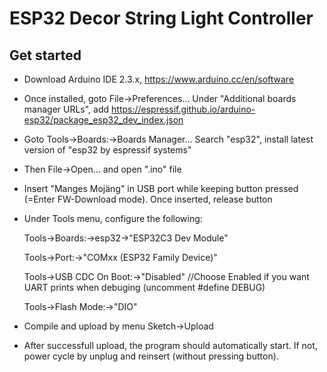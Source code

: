 # ESP32 Decor String Light Controller

## Get started
* Download Arduino IDE 2.3.x, https://www.arduino.cc/en/software

* Once installed, goto File->Preferences...
	Under "Additional boards manager URLs", add https://espressif.github.io/arduino-esp32/package_esp32_dev_index.json

*	Goto Tools->Boards:->Boards Manager...
	Search "esp32", install latest version of "esp32 by espressif systems"

*	Then File->Open... and open ".ino" file

*	Insert "Manges Mojäng" in USB port while keeping button pressed (=Enter FW-Download mode). 
	Once inserted, release button

* Under Tools menu, configure the following:
  
  Tools->Boards:->esp32->"ESP32C3 Dev Module"
  
	Tools->Port:->"COMxx (ESP32 Family Device)"

	Tools->USB CDC On Boot:->"Disabled"		//Choose Enabled if you want UART prints when debuging (uncomment #define DEBUG)

	Tools->Flash Mode:->"DIO"
	
*	Compile and upload by menu Sketch->Upload

*	After successfull upload, the program should automatically start. If not, power cycle by unplug and reinsert (without pressing button).

